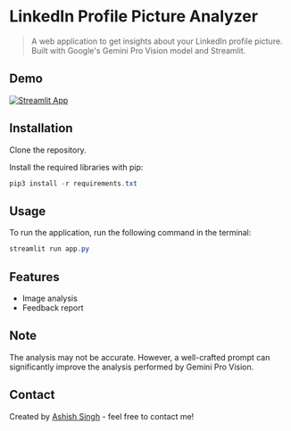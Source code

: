 # LinkedIn Profile Picture Analyzer

> A web application to get insights about your LinkedIn profile picture. Built with Google's Gemini Pro Vision model and Streamlit.

## Demo

[![Streamlit App](https://static.streamlit.io/badges/streamlit_badge_black_white.svg)](https://linkedin-profile-picture-analyzer.streamlit.app/)

## Installation

Clone the repository.

Install the required libraries with pip:

```powershell
pip3 install -r requirements.txt
```
## Usage

To run the application, run the following command in the terminal:

```powershell
streamlit run app.py
```

## Features

- Image analysis
- Feedback report

## Note
The analysis may not be accurate. However, a well-crafted prompt can significantly improve the analysis performed by Gemini Pro Vision.

## Contact

Created by [Ashish Singh](https://www.linkedin.com/in/45h15h/) - feel free to contact me!